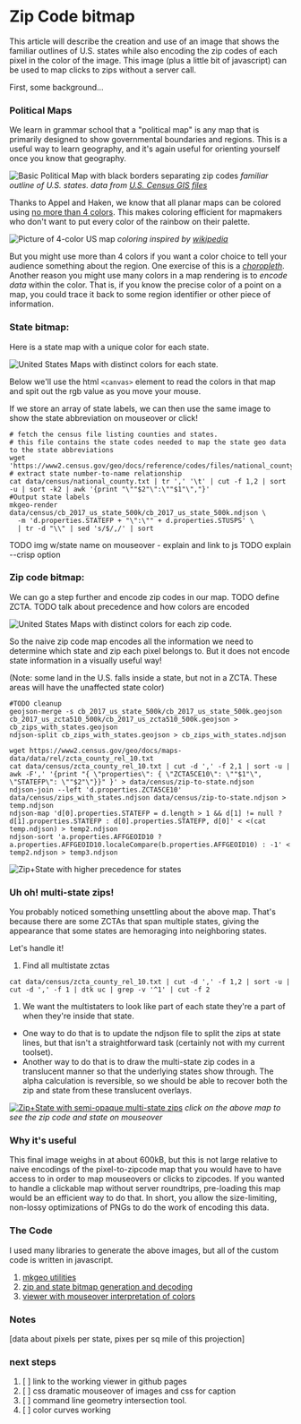 # Zip Code bitmap
This article will describe the creation and use of an image that shows the familiar outlines of U.S. states while also encoding the zip codes of each pixel in the color of the image. This image (plus a little bit of javascript) can be used to map clicks to zips without a server call.

First, some background…

### Political Maps

We learn in grammar school that a "political map" is any map that is primarily designed to show governmental boundaries and regions. This is a useful way to learn geography, and it's again useful for orienting yourself once you know that geography.

![Basic Political Map with black borders separating zip codes](./state-line.png)
*familiar outline of U.S. states. data from [U.S. Census GIS files](https://www.census.gov/programs-surveys/geography/geographies/mapping-files.2017.html)*

Thanks to Appel and Haken, we know that all planar maps can be colored using [no more than 4 colors](https://en.wikipedia.org/wiki/Four_color_theorem). This makes coloring efficient for mapmakers who don't want to put every color of the rainbow on their palette.

![Picture of 4-color US map](./state-four-color.png)
*coloring inspired by [wikipedia](https://en.wikipedia.org/wiki/Four_color_theorem#/media/File:Map_of_United_States_vivid_colors_shown.png)*

But you might use more than 4 colors if you want a color choice to tell your audience something about the region. One exercise of this is a [_choropleth_](../choropleth). Another reason you might use many colors in a map rendering is to _encode data_ within the color. That is, if you know the precise color of a point on a map, you could trace it back to some region identifier or other piece of information.

### State bitmap:
Here is a state map with a unique color for each state.

![United States Maps with distinct colors for each state.](./state.png)

Below we'll use the html `<canvas>` element to read the colors in that map and spit out the rgb value as you move your mouse.

If we store an array of state labels, we can then use the same image to show the state abbreviation on mouseover or click!

    # fetch the census file listing counties and states.
    # this file contains the state codes needed to map the state geo data to the state abbreviations
    wget 'https://www2.census.gov/geo/docs/reference/codes/files/national_county.txt'
    # extract state number-to-name relationship
    cat data/census/national_county.txt | tr ',' '\t' | cut -f 1,2 | sort -u | sort -k2 | awk '{print "\""$2"\":\""$1"\","}'
    #Output state labels
    mkgeo-render data/census/cb_2017_us_state_500k/cb_2017_us_state_500k.ndjson \
      -m 'd.properties.STATEFP + "\":\"" + d.properties.STUSPS' \
      | tr -d "\\" | sed 's/$/,/' | sort

TODO img w/state name on mouseover - explain and link to js
TODO explain --crisp option

### Zip code bitmap:
We can go a step further and encode zip codes in our map.
TODO define ZCTA.
TODO talk about precedence and how colors are encoded

![United States Maps with distinct colors for each zip code.](./zip-high-bits.png)

So the naive zip code map encodes all the information we need to determine which state and zip each pixel belongs to. But it does not
encode state information in a visually useful way!

(Note: some land in the U.S. falls inside a state, but not in a ZCTA. These areas will have the unaffected state color)

```
#TODO cleanup
geojson-merge -s cb_2017_us_state_500k/cb_2017_us_state_500k.geojson cb_2017_us_zcta510_500k/cb_2017_us_zcta510_500k.geojson > cb_zips_with_states.geojson
ndjson-split cb_zips_with_states.geojson > cb_zips_with_states.ndjson

wget https://www2.census.gov/geo/docs/maps-data/data/rel/zcta_county_rel_10.txt
cat data/census/zcta_county_rel_10.txt | cut -d ',' -f 2,1 | sort -u | awk -F',' '{print "{ \"properties\": { \"ZCTA5CE10\": \""$1"\", \"STATEFP\": \""$2"\"}}" }' > data/census/zip-to-state.ndjson
ndjson-join --left 'd.properties.ZCTA5CE10' data/census/zips_with_states.ndjson data/census/zip-to-state.ndjson > temp.ndjson
ndjson-map 'd[0].properties.STATEFP = d.length > 1 && d[1] != null ? d[1].properties.STATEFP : d[0].properties.STATEFP, d[0]' < <(cat temp.ndjson) > temp2.ndjson
ndjson-sort 'a.properties.AFFGEOID10 ? a.properties.AFFGEOID10.localeCompare(b.properties.AFFGEOID10) : -1' < temp2.ndjson > temp3.ndjson
```

![Zip+State with higher precedence for states](./zip-bitmap.png)

### Uh oh! multi-state zips!

You probably noticed something unsettling about the above map. That's because there are some ZCTAs that span multiple states, giving the appearance that some states are hemoraging into neighboring states.

Let's handle it!
1. Find all multistate zctas
```
cat data/census/zcta_county_rel_10.txt | cut -d ',' -f 1,2 | sort -u | cut -d ',' -f 1 | dtk uc | grep -v '^1' | cut -f 2
```
1. We want the multistaters to look like part of each state they're a part of when they're inside that state.
  * One way to do that is to update the ndjson file to split the zips at state lines, but that isn't a straightforward task (certainly not with my current toolset).
  * Another way to do that is to draw the multi-state zip codes in a translucent manner so that the underlying states show through. The alpha calculation is reversible, so we should be able to recover both the zip and state from these translucent overlays.

[![Zip+State with semi-opaque multi-state zips](./multi-state-zips.png)](/mkgeo-gallery/viewer/)
*click on the above map to see the zip code and state on mouseover*

### Why it's useful

This final image weighs in at about 600kB, but this is not large relative to naive encodings of the pixel-to-zipcode map that you would have to have access to in order to map mouseovers or clicks to zipcodes. If you wanted to handle a clickable map without server roundtrips, pre-loading this map would be an efficient way to do that. In short, you allow the size-limiting, non-lossy optimizations of PNGs to do the work of encoding this data.

### The Code

I used many libraries to generate the above images, but all of the custom code is written in javascript.

1. [mkgeo utilities](https://github.com/mkomo/mkgeo)
1. [zip and state bitmap generation and decoding](https://github.com/mkomo/mkgeo/blob/master/mappers/zipbitmap.js)
1. [viewer with mouseover interpretation of colors](https://github.com/mkomo/mkgeo/blob/master/viewer/index.html)

### Notes
[data about pixels per state, pixes per sq mile of this projection]

### next steps

1. [ ] link to the working viewer in github pages
1. [ ] css dramatic mouseover of images and css for caption
1. [ ] command line geometry intersection tool.
1. [ ] color curves working
